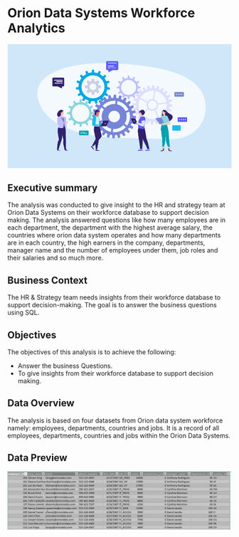 # Orion Data Systems Workforce Analytics
![Workforce Header](workforce-header.png)

## Executive summary
The analysis was conducted to give insight to the HR and strategy team at Orion Data Systems on their workforce database to support decision making. The analysis answered questions like how many employees are in each department, the department with the highest average salary, the countries where orion data system operates and how many departments are in each country, the high earners in the company, departments, manager name and the number of employees under them, job roles and their salaries and so much more.

## Business Context
The HR & Strategy team needs insights from their workforce database to support decision-making. The goal is to answer the business questions using SQL.

## Objectives
The objectives of this analysis is to achieve the following:
- Answer the business Questions.
- To give insights from their workforce database to support decision making.

## Data Overview
The analysis is based on four datasets from Orion data system workforce namely: employees, departments, countries and jobs. It is a record of all employees, departments, countries and jobs within the Orion Data Systems.

## Data Preview
![Data Preview](data.overview.PNG)












